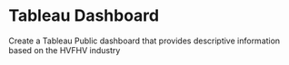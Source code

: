 # Tableau Dashboard

Create a Tableau Public dashboard that provides descriptive information based on the HVFHV industry
 
